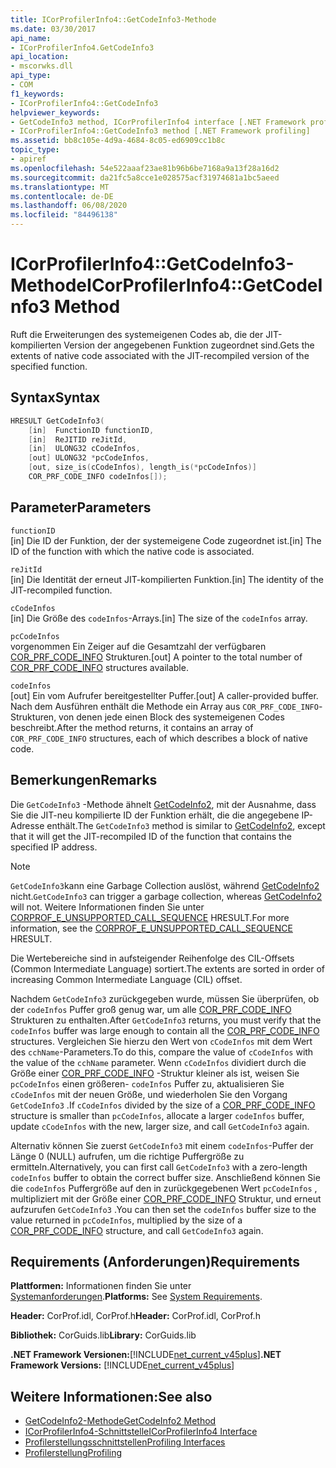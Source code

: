 ```yaml
---
title: ICorProfilerInfo4::GetCodeInfo3-Methode
ms.date: 03/30/2017
api_name:
- ICorProfilerInfo4.GetCodeInfo3
api_location:
- mscorwks.dll
api_type:
- COM
f1_keywords:
- ICorProfilerInfo4::GetCodeInfo3
helpviewer_keywords:
- GetCodeInfo3 method, ICorProfilerInfo4 interface [.NET Framework profiling]
- ICorProfilerInfo4::GetCodeInfo3 method [.NET Framework profiling]
ms.assetid: bb8c105e-4d9a-4684-8c05-ed6909cc1b8c
topic_type:
- apiref
ms.openlocfilehash: 54e522aaaf23ae81b96b6be7168a9a13f28a16d2
ms.sourcegitcommit: da21fc5a8cce1e028575acf31974681a1bc5aeed
ms.translationtype: MT
ms.contentlocale: de-DE
ms.lasthandoff: 06/08/2020
ms.locfileid: "84496138"
---
```

# <a name="icorprofilerinfo4getcodeinfo3-method"></a><span data-ttu-id="06d83-102">ICorProfilerInfo4::GetCodeInfo3-Methode</span><span class="sxs-lookup"><span data-stu-id="06d83-102">ICorProfilerInfo4::GetCodeInfo3 Method</span></span>
<span data-ttu-id="06d83-103">Ruft die Erweiterungen des systemeigenen Codes ab, die der JIT-kompilierten Version der angegebenen Funktion zugeordnet sind.</span><span class="sxs-lookup"><span data-stu-id="06d83-103">Gets the extents of native code associated with the JIT-recompiled version of the specified function.</span></span>  
  
## <a name="syntax"></a><span data-ttu-id="06d83-104">Syntax</span><span class="sxs-lookup"><span data-stu-id="06d83-104">Syntax</span></span>  
  
```cpp  
HRESULT GetCodeInfo3(  
    [in]  FunctionID functionID,  
    [in]  ReJITID reJitId,  
    [in]  ULONG32 cCodeInfos,  
    [out] ULONG32 *pcCodeInfos,  
    [out, size_is(cCodeInfos), length_is(*pcCodeInfos)]  
    COR_PRF_CODE_INFO codeInfos[]);  
```  
  
## <a name="parameters"></a><span data-ttu-id="06d83-105">Parameter</span><span class="sxs-lookup"><span data-stu-id="06d83-105">Parameters</span></span>  
 `functionID`  
 <span data-ttu-id="06d83-106">[in] Die ID der Funktion, der der systemeigene Code zugeordnet ist.</span><span class="sxs-lookup"><span data-stu-id="06d83-106">[in] The ID of the function with which the native code is associated.</span></span>  
  
 `reJitId`  
 <span data-ttu-id="06d83-107">[in] Die Identität der erneut JIT-kompilierten Funktion.</span><span class="sxs-lookup"><span data-stu-id="06d83-107">[in] The identity of the JIT-recompiled function.</span></span>  
  
 `cCodeInfos`  
 <span data-ttu-id="06d83-108">[in] Die Größe des `codeInfos`-Arrays.</span><span class="sxs-lookup"><span data-stu-id="06d83-108">[in] The size of the `codeInfos` array.</span></span>  
  
 `pcCodeInfos`  
 <span data-ttu-id="06d83-109">vorgenommen Ein Zeiger auf die Gesamtzahl der verfügbaren [COR_PRF_CODE_INFO](cor-prf-code-info-structure.md) Strukturen.</span><span class="sxs-lookup"><span data-stu-id="06d83-109">[out] A pointer to the total number of [COR_PRF_CODE_INFO](cor-prf-code-info-structure.md) structures available.</span></span>  
  
 `codeInfos`  
 <span data-ttu-id="06d83-110">[out] Ein vom Aufrufer bereitgestellter Puffer.</span><span class="sxs-lookup"><span data-stu-id="06d83-110">[out] A caller-provided buffer.</span></span> <span data-ttu-id="06d83-111">Nach dem Ausführen enthält die Methode ein Array aus `COR_PRF_CODE_INFO`-Strukturen, von denen jede einen Block des systemeigenen Codes beschreibt.</span><span class="sxs-lookup"><span data-stu-id="06d83-111">After the method returns, it contains an array of `COR_PRF_CODE_INFO` structures, each of which describes a block of native code.</span></span>  
  
## <a name="remarks"></a><span data-ttu-id="06d83-112">Bemerkungen</span><span class="sxs-lookup"><span data-stu-id="06d83-112">Remarks</span></span>  
 <span data-ttu-id="06d83-113">Die `GetCodeInfo3` -Methode ähnelt [GetCodeInfo2](icorprofilerinfo2-getcodeinfo2-method.md), mit der Ausnahme, dass Sie die JIT-neu kompilierte ID der Funktion erhält, die die angegebene IP-Adresse enthält.</span><span class="sxs-lookup"><span data-stu-id="06d83-113">The `GetCodeInfo3` method is similar to [GetCodeInfo2](icorprofilerinfo2-getcodeinfo2-method.md), except that it will get the JIT-recompiled ID of the function that contains the specified IP address.</span></span>  
  
> [!NOTE]
> <span data-ttu-id="06d83-114">`GetCodeInfo3`kann eine Garbage Collection auslöst, während [GetCodeInfo2](icorprofilerinfo2-getcodeinfo2-method.md) nicht.</span><span class="sxs-lookup"><span data-stu-id="06d83-114">`GetCodeInfo3` can trigger a garbage collection, whereas [GetCodeInfo2](icorprofilerinfo2-getcodeinfo2-method.md) will not.</span></span> <span data-ttu-id="06d83-115">Weitere Informationen finden Sie unter [CORPROF_E_UNSUPPORTED_CALL_SEQUENCE](corprof-e-unsupported-call-sequence-hresult.md) HRESULT.</span><span class="sxs-lookup"><span data-stu-id="06d83-115">For more information, see the [CORPROF_E_UNSUPPORTED_CALL_SEQUENCE](corprof-e-unsupported-call-sequence-hresult.md) HRESULT.</span></span>  
  
 <span data-ttu-id="06d83-116">Die Wertebereiche sind in aufsteigender Reihenfolge des CIL-Offsets (Common Intermediate Language) sortiert.</span><span class="sxs-lookup"><span data-stu-id="06d83-116">The extents are sorted in order of increasing Common Intermediate Language (CIL) offset.</span></span>  
  
 <span data-ttu-id="06d83-117">Nachdem `GetCodeInfo3` zurückgegeben wurde, müssen Sie überprüfen, ob der `codeInfos` Puffer groß genug war, um alle [COR_PRF_CODE_INFO](cor-prf-code-info-structure.md) Strukturen zu enthalten.</span><span class="sxs-lookup"><span data-stu-id="06d83-117">After `GetCodeInfo3` returns, you must verify that the `codeInfos` buffer was large enough to contain all the [COR_PRF_CODE_INFO](cor-prf-code-info-structure.md) structures.</span></span> <span data-ttu-id="06d83-118">Vergleichen Sie hierzu den Wert von `cCodeInfos` mit dem Wert des `cchName`-Parameters.</span><span class="sxs-lookup"><span data-stu-id="06d83-118">To do this, compare the value of `cCodeInfos` with the value of the `cchName` parameter.</span></span> <span data-ttu-id="06d83-119">Wenn `cCodeInfos` dividiert durch die Größe einer [COR_PRF_CODE_INFO](cor-prf-code-info-structure.md) -Struktur kleiner als ist, weisen Sie `pcCodeInfos` einen größeren- `codeInfos` Puffer zu, aktualisieren Sie `cCodeInfos` mit der neuen Größe, und wiederholen Sie den Vorgang `GetCodeInfo3` .</span><span class="sxs-lookup"><span data-stu-id="06d83-119">If `cCodeInfos` divided by the size of a [COR_PRF_CODE_INFO](cor-prf-code-info-structure.md) structure is smaller than `pcCodeInfos`, allocate a larger `codeInfos` buffer, update `cCodeInfos` with the new, larger size, and call `GetCodeInfo3` again.</span></span>  
  
 <span data-ttu-id="06d83-120">Alternativ können Sie zuerst `GetCodeInfo3` mit einem `codeInfos`-Puffer der Länge 0 (NULL) aufrufen, um die richtige Puffergröße zu ermitteln.</span><span class="sxs-lookup"><span data-stu-id="06d83-120">Alternatively, you can first call `GetCodeInfo3` with a zero-length `codeInfos` buffer to obtain the correct buffer size.</span></span> <span data-ttu-id="06d83-121">Anschließend können Sie die `codeInfos` Puffergröße auf den in zurückgegebenen Wert `pcCodeInfos` , multipliziert mit der Größe einer [COR_PRF_CODE_INFO](cor-prf-code-info-structure.md) Struktur, und erneut aufzurufen `GetCodeInfo3` .</span><span class="sxs-lookup"><span data-stu-id="06d83-121">You can then set the `codeInfos` buffer size to the value returned in `pcCodeInfos`, multiplied by the size of a [COR_PRF_CODE_INFO](cor-prf-code-info-structure.md) structure, and call `GetCodeInfo3` again.</span></span>  
  
## <a name="requirements"></a><span data-ttu-id="06d83-122">Requirements (Anforderungen)</span><span class="sxs-lookup"><span data-stu-id="06d83-122">Requirements</span></span>  
 <span data-ttu-id="06d83-123">**Plattformen:** Informationen finden Sie unter [Systemanforderungen](../../get-started/system-requirements.md).</span><span class="sxs-lookup"><span data-stu-id="06d83-123">**Platforms:** See [System Requirements](../../get-started/system-requirements.md).</span></span>  
  
 <span data-ttu-id="06d83-124">**Header:** CorProf.idl, CorProf.h</span><span class="sxs-lookup"><span data-stu-id="06d83-124">**Header:** CorProf.idl, CorProf.h</span></span>  
  
 <span data-ttu-id="06d83-125">**Bibliothek:** CorGuids.lib</span><span class="sxs-lookup"><span data-stu-id="06d83-125">**Library:** CorGuids.lib</span></span>  
  
 <span data-ttu-id="06d83-126">**.NET Framework Versionen:**[!INCLUDE[net_current_v45plus](../../../../includes/net-current-v45plus-md.md)]</span><span class="sxs-lookup"><span data-stu-id="06d83-126">**.NET Framework Versions:** [!INCLUDE[net_current_v45plus](../../../../includes/net-current-v45plus-md.md)]</span></span>  
  
## <a name="see-also"></a><span data-ttu-id="06d83-127">Weitere Informationen:</span><span class="sxs-lookup"><span data-stu-id="06d83-127">See also</span></span>

- [<span data-ttu-id="06d83-128">GetCodeInfo2-Methode</span><span class="sxs-lookup"><span data-stu-id="06d83-128">GetCodeInfo2 Method</span></span>](icorprofilerinfo2-getcodeinfo2-method.md)
- [<span data-ttu-id="06d83-129">ICorProfilerInfo4-Schnittstelle</span><span class="sxs-lookup"><span data-stu-id="06d83-129">ICorProfilerInfo4 Interface</span></span>](icorprofilerinfo4-interface.md)
- [<span data-ttu-id="06d83-130">Profilerstellungsschnittstellen</span><span class="sxs-lookup"><span data-stu-id="06d83-130">Profiling Interfaces</span></span>](profiling-interfaces.md)
- [<span data-ttu-id="06d83-131">Profilerstellung</span><span class="sxs-lookup"><span data-stu-id="06d83-131">Profiling</span></span>](index.md)
